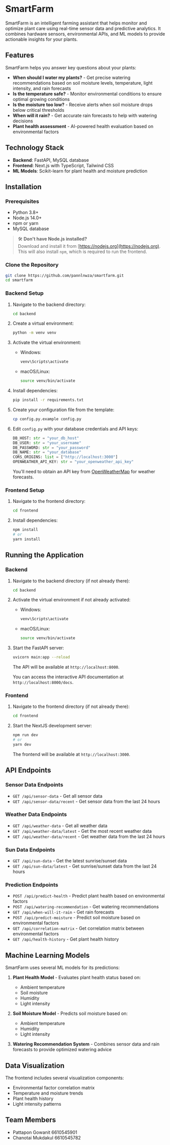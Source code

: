 # SmartFarm

SmartFarm is an intelligent farming assistant that helps monitor and optimize plant care using real-time sensor data and predictive analytics. It combines hardware sensors, environmental APIs, and ML models to provide actionable insights for your plants.

## Features

SmartFarm helps you answer key questions about your plants:

- **When should I water my plants?** - Get precise watering recommendations based on soil moisture levels, temperature, light intensity, and rain forecasts
- **Is the temperature safe?** - Monitor environmental conditions to ensure optimal growing conditions
- **Is the moisture too low?** - Receive alerts when soil moisture drops below critical thresholds
- **When will it rain?** - Get accurate rain forecasts to help with watering decisions
- **Plant health assessment** - AI-powered health evaluation based on environmental factors

## Technology Stack

- **Backend**: FastAPI, MySQL database
- **Frontend**: Next.js with TypeScript, Tailwind CSS
- **ML Models**: Scikit-learn for plant health and moisture prediction

## Installation

### Prerequisites

- Python 3.8+
- Node.js 14.0+
- npm or yarn
- MySQL database

> 🛠️ **Don't have Node.js installed?**  
> Download and install it from [https://nodejs.org](https://nodejs.org).  
> This will also install `npm`, which is required to run the frontend.

### Clone the Repository

```bash
git clone https://github.com/pannlnwza/smartfarm.git
cd smartfarm
```

### Backend Setup

1. Navigate to the backend directory:
   ```bash
   cd backend
   ```

2. Create a virtual environment:
   ```bash
   python -m venv venv
   ```

3. Activate the virtual environment:
   - Windows:
     ```bash
     venv\Scripts\activate
     ```
   - macOS/Linux:
     ```bash
     source venv/bin/activate
     ```

4. Install dependencies:
   ```bash
   pip install -r requirements.txt
   ```

5. Create your configuration file from the template:
   ```bash
   cp config.py.example config.py
   ```

6. Edit `config.py` with your database credentials and API keys:
   ```python
   DB_HOST: str = "your_db_host"
   DB_USER: str = "your_username"
   DB_PASSWORD: str = "your_password"
   DB_NAME: str = "your_database"
   CORS_ORIGINS: list = ["http://localhost:3000"]
   OPENWEATHER_API_KEY: str = "your_openweather_api_key"
   ```
   You'll need to obtain an API key from [OpenWeatherMap](https://openweathermap.org/api) for weather forecasts.

### Frontend Setup

1. Navigate to the frontend directory:
   ```bash
   cd frontend
   ```

2. Install dependencies:
   ```bash
   npm install
   # or
   yarn install
   ```

## Running the Application

### Backend

1. Navigate to the backend directory (if not already there):
   ```bash
   cd backend
   ```

2. Activate the virtual environment if not already activated:
   - Windows:
     ```bash
     venv\Scripts\activate
     ```
   - macOS/Linux:
     ```bash
     source venv/bin/activate
     ```

3. Start the FastAPI server:
   ```bash
   uvicorn main:app --reload
   ```

   The API will be available at `http://localhost:8000`.
   
   You can access the interactive API documentation at `http://localhost:8000/docs`.

### Frontend

1. Navigate to the frontend directory (if not already there):
   ```bash
   cd frontend
   ```

2. Start the NextJS development server:
   ```bash
   npm run dev
   # or
   yarn dev
   ```

   The frontend will be available at `http://localhost:3000`.

## API Endpoints

### Sensor Data Endpoints

- `GET /api/sensor-data` - Get all sensor data
- `GET /api/sensor-data/recent` - Get sensor data from the last 24 hours

### Weather Data Endpoints

- `GET /api/weather-data` - Get all weather data
- `GET /api/weather-data/latest` - Get the most recent weather data
- `GET /api/weather-data/recent` - Get weather data from the last 24 hours

### Sun Data Endpoints

- `GET /api/sun-data` - Get the latest sunrise/sunset data
- `GET /api/sun-data/latest` - Get sunrise/sunset data from the last 24 hours

### Prediction Endpoints

- `POST /api/predict-health` - Predict plant health based on environmental factors
- `POST /api/watering-recommendation` - Get watering recommendations
- `GET /api/when-will-it-rain` - Get rain forecasts
- `POST /api/predict-moisture` - Predict soil moisture based on environmental factors
- `GET /api/correlation-matrix` - Get correlation matrix between environmental factors
- `GET /api/health-history` - Get plant health history

## Machine Learning Models

SmartFarm uses several ML models for its predictions:

1. **Plant Health Model** - Evaluates plant health status based on:
   - Ambient temperature
   - Soil moisture
   - Humidity
   - Light intensity

2. **Soil Moisture Model** - Predicts soil moisture based on:
   - Ambient temperature
   - Humidity
   - Light intensity

3. **Watering Recommendation System** - Combines sensor data and rain forecasts to provide optimized watering advice

## Data Visualization

The frontend includes several visualization components:

- Environmental factor correlation matrix
- Temperature and moisture trends
- Plant health history
- Light intensity patterns

## Team Members
- Pattapon Gowanit 6610545901
- Chanotai Mukdakul 6610545782
